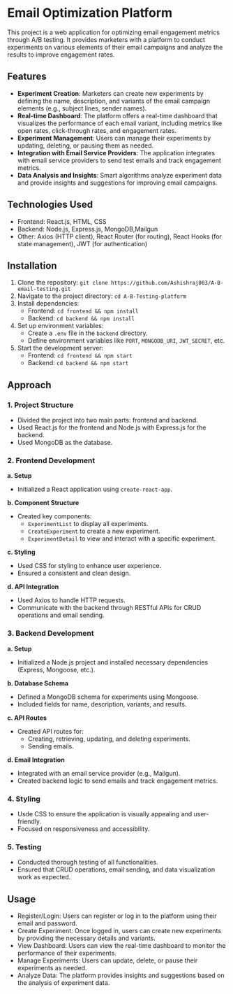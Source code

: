 # Email Optimization Platform

This project is a web application for optimizing email engagement metrics through A/B testing. It provides marketers with a platform to conduct experiments on various elements of their email campaigns and analyze the results to improve engagement rates.

## Features

- **Experiment Creation**: Marketers can create new experiments by defining the name, description, and variants of the email campaign elements (e.g., subject lines, sender names).
- **Real-time Dashboard**: The platform offers a real-time dashboard that visualizes the performance of each email variant, including metrics like open rates, click-through rates, and engagement rates.
- **Experiment Management**: Users can manage their experiments by updating, deleting, or pausing them as needed.
- **Integration with Email Service Providers**: The application integrates with email service providers to send test emails and track engagement metrics.
- **Data Analysis and Insights**: Smart algorithms analyze experiment data and provide insights and suggestions for improving email campaigns.

## Technologies Used

- Frontend: React.js, HTML, CSS
- Backend: Node.js, Express.js, MongoDB,Mailgun
- Other: Axios (HTTP client), React Router (for routing), React Hooks (for state management), JWT (for authentication)

## Installation

1. Clone the repository: `git clone https://github.com/Ashishraj003/A-B-email-testing.git`
2. Navigate to the project directory: `cd A-B-Testing-platform`
3. Install dependencies:
   - Frontend: `cd frontend && npm install`
   - Backend: `cd backend && npm install`
4. Set up environment variables:
   - Create a `.env` file in the `backend` directory.
   - Define environment variables like `PORT`, `MONGODB_URI`, `JWT_SECRET`, etc.
5. Start the development server:
   - Frontend: `cd frontend && npm start`
   - Backend: `cd backend && npm start`
  
## Approach

### 1. Project Structure

- Divided the project into two main parts: frontend and backend.
- Used React.js for the frontend and Node.js with Express.js for the backend.
- Used MongoDB as the database.

### 2. Frontend Development

**a. Setup**

- Initialized a React application using `create-react-app`.

**b. Component Structure**

- Created key components:
  - `ExperimentList` to display all experiments.
  - `CreateExperiment` to create a new experiment.
  - `ExperimentDetail` to view and interact with a specific experiment.

**c. Styling**

- Used CSS for styling to enhance user experience.
- Ensured a consistent and clean design.

**d. API Integration**

- Used Axios to handle HTTP requests.
- Communicate with the backend through RESTful APIs for CRUD operations and email sending.

### 3. Backend Development

**a. Setup**

- Initialized a Node.js project and installed necessary dependencies (Express, Mongoose, etc.).

**b. Database Schema**

- Defined a MongoDB schema for experiments using Mongoose.
- Included fields for name, description, variants, and results.

**c. API Routes**

- Created API routes for:
  - Creating, retrieving, updating, and deleting experiments.
  - Sending emails.

**d. Email Integration**

- Integrated with an email service provider (e.g., Mailgun).
- Created backend logic to send emails and track engagement metrics.

### 4. Styling

- Usde CSS to ensure the application is visually appealing and user-friendly.
- Focused on responsiveness and accessibility.

### 5. Testing 

- Conducted thorough testing of all functionalities.
- Ensured that CRUD operations, email sending, and data visualization work as expected.




## Usage

- Register/Login: Users can register or log in to the platform using their email and password.
- Create Experiment: Once logged in, users can create new experiments by providing the necessary details and variants.
- View Dashboard: Users can view the real-time dashboard to monitor the performance of their experiments.
- Manage Experiments: Users can update, delete, or pause their experiments as needed.
- Analyze Data: The platform provides insights and suggestions based on the analysis of experiment data.

